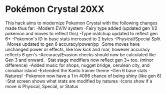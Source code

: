 # Pokémon Crystal 20XX

This hack aims to modernize Pokemon Crystal with the following changes made thus far:
-Modern EV/IV system
-Fairy type added (updated gen 1/2 pokemon and moves to reflect this)
-Type matchup updated to reflect gen 6+
-Pokemon's ID in base stats increased to 2 bytes
-Physical/Special Split
-Moves updated to gen 6 accuracy/power/pp
-Some moves have unchanged power or effects, like low kick and roar, however accuracy reflects 6 gen's
-Accuracy/Evasion checks should now be calculated like Gen 3 and onward.
-Stat stage modifiers now reflect gen 3+ too. (minor difference)
-Added music for shops, nugget bridge, cerulean city, and cinnabar island
-Extended the Kanto trainer theme
-Gen 6 base stats
-Natures!
-Pokemon now have a 1 in 4096 chance of being shiny (like gen 6)
-Stat screen shows what stats are modified by natures
-Icons show if a move is Physical, Special, or Status